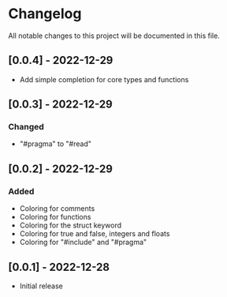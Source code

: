 # Changelog

All notable changes to this project will be documented in this file.

## [0.0.4] - 2022-12-29

- Add simple completion for core types and functions

## [0.0.3] - 2022-12-29

### Changed

- "#pragma" to "#read"

## [0.0.2] - 2022-12-29

### Added

- Coloring for comments
- Coloring for functions
- Coloring for the struct keyword
- Coloring for true and false, integers and floats
- Coloring for "#include" and "#pragma"

## [0.0.1] - 2022-12-28

- Initial release
